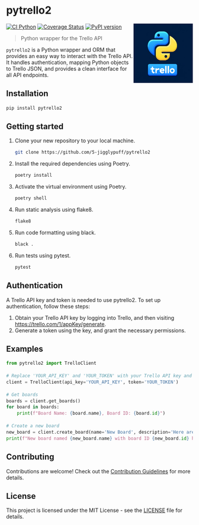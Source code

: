 # pytrello2

<img src="./assets/pytrello2.png" width="160" height="160" align="right">

[![CI Python](https://github.com/5-jigglypuff/pytrello2/actions/workflows/ci-python.yml/badge.svg?branch=master)](https://github.com/5-jigglypuff/pytrello2/actions/workflows/ci-python.yml) 
[![Coverage Status](https://coveralls.io/repos/github/5-jigglypuff/pytrello2/badge.svg?branch=master)](https://coveralls.io/github/5-jigglypuff/pytrello2?branch=master) 
[![PyPI version](https://badge.fury.io/py/pytrello2.svg)](https://badge.fury.io/py/pytrello2)

> Python wrapper for the Trello API

`pytrello2` is a Python wrapper and ORM that provides an easy way to interact with the Trello API. It handles authentication, mapping Python objects to Trello JSON, and provides a clean interface for all API endpoints.

## Installation

```python
pip install pytrello2
```

## Getting started

1. Clone your new repository to your local machine.
    ```bash
    git clone https://github.com/5-jigglypuff/pytrello2
    ```
2. Install the required dependencies using Poetry.
    ```bash
    poetry install
    ```
3. Activate the virtual environment using Poetry.
    ```bash
    poetry shell
    ```
4. Run static analysis using flake8.
    ```bash
    flake8
    ```
5. Run code formatting using black.
    ```bash
    black .
    ```
6. Run tests using pytest.
    ```bash
    pytest
    ```

## Authentication

A Trello API key and token is needed to use pytrello2.  To set up authentication, follow these steps:

1. Obtain your Trello API key by logging into Trello, and then visiting <https://trello.com/1/appKey/generate>.
2. Generate a token using the key, and grant the necessary permissions.

## Examples

```python
from pytrello2 import TrelloClient

# Replace 'YOUR_API_KEY' and 'YOUR_TOKEN' with your Trello API key and token.
client = TrelloClient(api_key='YOUR_API_KEY', token='YOUR_TOKEN')

# Get boards
boards = client.get_boards()
for board in boards:
    print(f"Board Name: {board.name}, Board ID: {board.id}")

# Create a new board
new_board = client.create_board(name='New Board', description='Here are some details about the new board')
print(f"New board named {new_board.name} with board ID {new_board.id} has been created.")
```
    
## Contributing

Contributions are welcome! Check out the [Contribution Guidelines](./CONTRIBUTING.md) for more details.

## License

This project is licensed under the MIT License - see the [LICENSE](./LICENSE) file for details.

